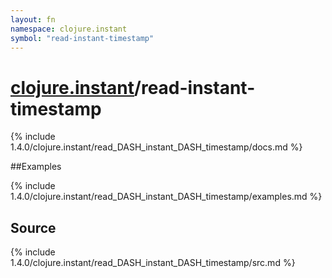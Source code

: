 ```yaml
---
layout: fn
namespace: clojure.instant
symbol: "read-instant-timestamp"
---
```


# [clojure.instant](../)/read-instant-timestamp

{% include 1.4.0/clojure.instant/read_DASH_instant_DASH_timestamp/docs.md %}

##Examples

{% include 1.4.0/clojure.instant/read_DASH_instant_DASH_timestamp/examples.md %}
## Source
{% include 1.4.0/clojure.instant/read_DASH_instant_DASH_timestamp/src.md %}

